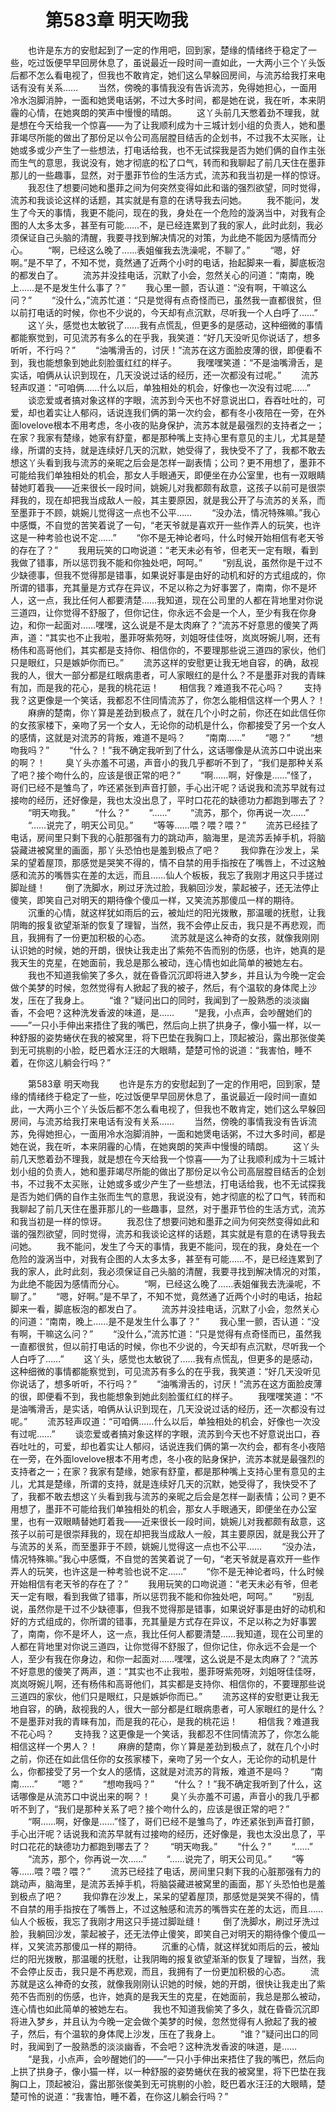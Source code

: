 # 　　第583章 明天吻我
　　也许是东方的安慰起到了一定的作用吧，回到家，楚缘的情绪终于稳定了一些，吃过饭便早早回房休息了，虽说最近一段时间一直如此，一大两小三个丫头饭后都不怎么看电视了，但我也不敢肯定，她们这么早躲回房间，与流苏给我打来电话有没有关系……
　　当然，傍晚的事情我没有告诉流苏，免得她担心，一面用冷水泡脚消肿，一面和她煲电话粥，不过大多时间，都是她在说，我在听，本来阴霾的心情，在她爽朗的笑声中慢慢的晴朗。
　　这丫头前几天憋着劲不理我，就是想在今天给我一个惊喜——为了让我顺利成为十三城计划小组的负责人，她和墨菲竭尽所能的做出了那份足以令公司高层膛目结舌的企划书，不过我不太买账，让她或多或少产生了一些想法，打电话给我，也不无试探我是否为她们俩的自作主张而生气的意思，我说没有，她才彻底的松了口气，转而和我聊起了前几天住在墨菲那儿的一些趣事，显然，对于墨菲节俭的生活方式，流苏和我当初是一样的惊讶。
　　我忍住了想要问她和墨菲之间为何突然变得如此和谐的强烈欲望，同时觉得，流苏和我谈论这样的话题，其实就是有意的在诱导我去问她。
　　我不能问，发生了今天的事情，我更不能问，现在的我，身处在一个危险的漩涡当中，对我有企图的人太多太多，甚至有可能……不，是已经连累到了我的家人，此时此刻，我必须保证自己头脑的清醒，我要寻找到解决情况的对策，为此绝不能因为感情而分心。
　　“啊，已经这么晚了……表姐催我去洗澡呢，不聊了。”
　　“嗯，好啊。”是不早了，不知不觉，竟然通了近两个小时的电话，抬起脚来一看，脚底板泡的都发白了。
　　流苏并没挂电话，沉默了小会，忽然关心的问道：“南南，晚上……是不是发生什么事了？”
　　我心里一颤，否认道：“没有啊，干嘛这么问？”
　　“没什么，”流苏忙道：“只是觉得有点奇怪而已，虽然我一直都很贫，但以前打电话的时候，你也不少说的，今天却有点沉默，尽听我一个人白呼了……”
　　这丫头，感觉也太敏锐了……我有点慌乱，但更多的是感动，这种细微的事情都能察觉到，可见流苏有多么的在乎我，我笑道：“好几天没听见你说话了，想多听听，不行吗？”
　　“油嘴滑舌的，讨厌！”流苏在这方面脸皮薄的很，即便看不到，我也能想象到她此刻脸蛋红红的样子。
　　我嘿嘿笑道：“不是油嘴滑舌，是实话，咱俩从认识到现在，几天没说过话的经历，还一次都没有过呢。”
　　流苏轻声叹道：“可咱俩……什么以后，单独相处的机会，好像也一次没有过呢……”
　　谈恋爱或者搞对象这样的字眼，流苏到今天也不好意说出口，吞吞吐吐的，可爱，却也着实让人郁闷，话说连我们俩的第一次约会，都有冬小夜陪在一旁，在外面lovelove根本不用考虑，冬小夜的贴身保护，流苏本就是最强烈的支持者之一；在家？我家有楚缘，她家有舒童，都是那种嘴上支持心里有意见的主儿，尤其是楚缘，所谓的支持，就是连续好几天的沉默，她受得了，我快受不了了，我都不敢去想这丫头看到我与流苏的亲昵之后会是怎样一副表情；公司？更不用想了，墨菲不可能给我们单独相处的机会，那女人手眼通天，即便坐在办公室里，也有一双眼睛替她盯着我——近来很长一段时间，姚婉儿对我都颇有敌意，这孩子以前可是很崇拜我的，现在却把我当成敌人一般，其主要原因，就是我公开了与流苏的关系，而至墨菲于不顾，姚婉儿觉得这一点也不公平……
　　“没办法，情况特殊嘛。”我心中感慨，不自觉的苦笑着说了一句，“老天爷就是喜欢开一些作弄人的玩笑，也许这是一种考验也说不定……”
　　“你不是无神论者吗，什么时候开始相信有老天爷的存在了？”
　　我用玩笑的口吻说道：“老天未必有爷，但老天一定有眼，看到我做了错事，所以惩罚我不能和你独处吧，呵呵。”
　　“别乱说，虽然你是干过不少缺德事，但我不觉得那是错事，如果说好事是由好的动机和好的方式组成的，你所谓的错事，充其量是方式存在异议，不足以称之为好事罢了，南南，你不是坏人，这一点，我比任何人都要清楚……我知道，现在公司里的人都在背地里对你说三道四，让你觉得不舒服了，但你记住，你永远不会是一个人，至少有我在你身边，和你一起面对……嘿嘿，这么说是不是太肉麻了？”流苏不好意思的傻笑了两声，道：“其实也不止我啦，墨菲呀紫苑呀，刘姐呀佳佳呀，岚岚呀婉儿啊，还有杨伟和高哥他们，其实都是支持你、相信你的，不要理那些说三道四的家伙，他们只是眼红，只是嫉妒你而已。”
　　流苏这样的安慰更让我无地自容，的确，敌视我的人，很大一部分都是红眼病患者，可人家眼红的是什么？不是墨菲对我的青睐有加，而是我的花心，是我的桃花运！
　　相信我？难道我不花心吗？
　　支持我？这更像是一个笑话，我都忍不住同情流苏了，你怎么能相信这样一个男人？！
　　麻痹的楚南，你丫算是差劲到极点了，就在几个小时之前，你还在如此信任你的女孩家楼下，亲吻了另一个女人，无论你的动机是什么，你都接受了另一个女人的感情，这就是对流苏的背叛，难道不是吗？
　　“南南……”
　　“嗯？”
　　“想吻我吗？”
　　“什么？！”我不确定我听到了什么，这话哪像是从流苏口中说出来的啊？！
　　臭丫头亦羞不可遏，声音小的我几乎都听不到了，“我们是那种关系了吧？接个吻什么的，应该是很正常的吧？”
　　“啊……啊，好像是……”怪了，哥们已经不是雏鸟了，咋还紧张到声音打颤，手心出汗呢？话说我和流苏早就有过接吻的经历，还好像是，我也太没出息了，平时口花花的缺德功力都跑到哪去了？
　　“明天吻我。”
　　“什么？”
　　“……”
　　“流苏，那个，你再说一次……”
　　“……说完了，明天公司见。”
　　“等等……喂？喂？喂？”
　　流苏已经挂了电话，房间里只剩下我的心脏那强有力的跳动声，脑海里，是流苏丢掉手机，将脑袋藏进被窝里的画面，那丫头恐怕也是羞到极点了吧？
　　我仰靠在沙发上，呆呆的望着屋顶，那感觉是哭笑不得的，情不自禁的用手指按在了嘴唇上，不过这触感和流苏的嘴唇实在差的太远，而且……仙人个板板，我忘了我刚才用这只手搓过脚趾缝！
　　倒了洗脚水，刷过牙洗过脸，我躺回沙发，蒙起被子，还无法停止傻笑，即笑自己对明天的期待像个傻瓜一样，又笑流苏那傻瓜一样的期待。
　　沉重的心情，就这样犹如雨后的云，被灿烂的阳光拨散，那温暖的抚慰，让我阴晦的报复欲望渐渐的恢复了理智，当然，我不会停止反击，我只是不再悲观，而且，我拥有了一份更加积极的心态。
　　流苏就是这么神奇的女孩，就像我刚刚认识她的时候，她的开朗，很快让我走出了紫苑不告而别的伤感，也许，她真的是我天生的克星，在她面前，我总是那么被动，连心情也如此简单的被她左右。
　　我也不知道我偷笑了多久，就在昏昏沉沉即将进入梦乡，并且认为今晚一定会做个美梦的时候，忽然觉得有人掀起了我的被子，然后，有个温软的身体爬上沙发，压在了我身上。
　　“谁？”疑问出口的同时，我闻到了一股熟悉的淡淡幽香，不会吧？这种洗发香波的味道，是……
　　“是我，小点声，会吵醒她们的——”一只小手伸出来捂住了我的嘴巴，然后向上拱了拱身子，像小猫一样，以一种舒服的姿势蜷伏在我的被窝里，将下巴垫在我胸口上，顶起被沿，露出那张俊美到无可挑剔的小脸，眨巴着水汪汪的大眼睛，楚楚可怜的说道：“我害怕，睡不着，在你这儿躺会行吗？”

　　第583章 明天吻我
　　也许是东方的安慰起到了一定的作用吧，回到家，楚缘的情绪终于稳定了一些，吃过饭便早早回房休息了，虽说最近一段时间一直如此，一大两小三个丫头饭后都不怎么看电视了，但我也不敢肯定，她们这么早躲回房间，与流苏给我打来电话有没有关系……
　　当然，傍晚的事情我没有告诉流苏，免得她担心，一面用冷水泡脚消肿，一面和她煲电话粥，不过大多时间，都是她在说，我在听，本来阴霾的心情，在她爽朗的笑声中慢慢的晴朗。
　　这丫头前几天憋着劲不理我，就是想在今天给我一个惊喜——为了让我顺利成为十三城计划小组的负责人，她和墨菲竭尽所能的做出了那份足以令公司高层膛目结舌的企划书，不过我不太买账，让她或多或少产生了一些想法，打电话给我，也不无试探我是否为她们俩的自作主张而生气的意思，我说没有，她才彻底的松了口气，转而和我聊起了前几天住在墨菲那儿的一些趣事，显然，对于墨菲节俭的生活方式，流苏和我当初是一样的惊讶。
　　我忍住了想要问她和墨菲之间为何突然变得如此和谐的强烈欲望，同时觉得，流苏和我谈论这样的话题，其实就是有意的在诱导我去问她。
　　我不能问，发生了今天的事情，我更不能问，现在的我，身处在一个危险的漩涡当中，对我有企图的人太多太多，甚至有可能……不，是已经连累到了我的家人，此时此刻，我必须保证自己头脑的清醒，我要寻找到解决情况的对策，为此绝不能因为感情而分心。
　　“啊，已经这么晚了……表姐催我去洗澡呢，不聊了。”
　　“嗯，好啊。”是不早了，不知不觉，竟然通了近两个小时的电话，抬起脚来一看，脚底板泡的都发白了。
　　流苏并没挂电话，沉默了小会，忽然关心的问道：“南南，晚上……是不是发生什么事了？”
　　我心里一颤，否认道：“没有啊，干嘛这么问？”
　　“没什么，”流苏忙道：“只是觉得有点奇怪而已，虽然我一直都很贫，但以前打电话的时候，你也不少说的，今天却有点沉默，尽听我一个人白呼了……”
　　这丫头，感觉也太敏锐了……我有点慌乱，但更多的是感动，这种细微的事情都能察觉到，可见流苏有多么的在乎我，我笑道：“好几天没听见你说话了，想多听听，不行吗？”
　　“油嘴滑舌的，讨厌！”流苏在这方面脸皮薄的很，即便看不到，我也能想象到她此刻脸蛋红红的样子。
　　我嘿嘿笑道：“不是油嘴滑舌，是实话，咱俩从认识到现在，几天没说过话的经历，还一次都没有过呢。”
　　流苏轻声叹道：“可咱俩……什么以后，单独相处的机会，好像也一次没有过呢……”
　　谈恋爱或者搞对象这样的字眼，流苏到今天也不好意说出口，吞吞吐吐的，可爱，却也着实让人郁闷，话说连我们俩的第一次约会，都有冬小夜陪在一旁，在外面lovelove根本不用考虑，冬小夜的贴身保护，流苏本就是最强烈的支持者之一；在家？我家有楚缘，她家有舒童，都是那种嘴上支持心里有意见的主儿，尤其是楚缘，所谓的支持，就是连续好几天的沉默，她受得了，我快受不了了，我都不敢去想这丫头看到我与流苏的亲昵之后会是怎样一副表情；公司？更不用想了，墨菲不可能给我们单独相处的机会，那女人手眼通天，即便坐在办公室里，也有一双眼睛替她盯着我——近来很长一段时间，姚婉儿对我都颇有敌意，这孩子以前可是很崇拜我的，现在却把我当成敌人一般，其主要原因，就是我公开了与流苏的关系，而至墨菲于不顾，姚婉儿觉得这一点也不公平……
　　“没办法，情况特殊嘛。”我心中感慨，不自觉的苦笑着说了一句，“老天爷就是喜欢开一些作弄人的玩笑，也许这是一种考验也说不定……”
　　“你不是无神论者吗，什么时候开始相信有老天爷的存在了？”
　　我用玩笑的口吻说道：“老天未必有爷，但老天一定有眼，看到我做了错事，所以惩罚我不能和你独处吧，呵呵。”
　　“别乱说，虽然你是干过不少缺德事，但我不觉得那是错事，如果说好事是由好的动机和好的方式组成的，你所谓的错事，充其量是方式存在异议，不足以称之为好事罢了，南南，你不是坏人，这一点，我比任何人都要清楚……我知道，现在公司里的人都在背地里对你说三道四，让你觉得不舒服了，但你记住，你永远不会是一个人，至少有我在你身边，和你一起面对……嘿嘿，这么说是不是太肉麻了？”流苏不好意思的傻笑了两声，道：“其实也不止我啦，墨菲呀紫苑呀，刘姐呀佳佳呀，岚岚呀婉儿啊，还有杨伟和高哥他们，其实都是支持你、相信你的，不要理那些说三道四的家伙，他们只是眼红，只是嫉妒你而已。”
　　流苏这样的安慰更让我无地自容，的确，敌视我的人，很大一部分都是红眼病患者，可人家眼红的是什么？不是墨菲对我的青睐有加，而是我的花心，是我的桃花运！
　　相信我？难道我不花心吗？
　　支持我？这更像是一个笑话，我都忍不住同情流苏了，你怎么能相信这样一个男人？！
　　麻痹的楚南，你丫算是差劲到极点了，就在几个小时之前，你还在如此信任你的女孩家楼下，亲吻了另一个女人，无论你的动机是什么，你都接受了另一个女人的感情，这就是对流苏的背叛，难道不是吗？
　　“南南……”
　　“嗯？”
　　“想吻我吗？”
　　“什么？！”我不确定我听到了什么，这话哪像是从流苏口中说出来的啊？！
　　臭丫头亦羞不可遏，声音小的我几乎都听不到了，“我们是那种关系了吧？接个吻什么的，应该是很正常的吧？”
　　“啊……啊，好像是……”怪了，哥们已经不是雏鸟了，咋还紧张到声音打颤，手心出汗呢？话说我和流苏早就有过接吻的经历，还好像是，我也太没出息了，平时口花花的缺德功力都跑到哪去了？
　　“明天吻我。”
　　“什么？”
　　“……”
　　“流苏，那个，你再说一次……”
　　“……说完了，明天公司见。”
　　“等等……喂？喂？喂？”
　　流苏已经挂了电话，房间里只剩下我的心脏那强有力的跳动声，脑海里，是流苏丢掉手机，将脑袋藏进被窝里的画面，那丫头恐怕也是羞到极点了吧？
　　我仰靠在沙发上，呆呆的望着屋顶，那感觉是哭笑不得的，情不自禁的用手指按在了嘴唇上，不过这触感和流苏的嘴唇实在差的太远，而且……仙人个板板，我忘了我刚才用这只手搓过脚趾缝！
　　倒了洗脚水，刷过牙洗过脸，我躺回沙发，蒙起被子，还无法停止傻笑，即笑自己对明天的期待像个傻瓜一样，又笑流苏那傻瓜一样的期待。
　　沉重的心情，就这样犹如雨后的云，被灿烂的阳光拨散，那温暖的抚慰，让我阴晦的报复欲望渐渐的恢复了理智，当然，我不会停止反击，我只是不再悲观，而且，我拥有了一份更加积极的心态。
　　流苏就是这么神奇的女孩，就像我刚刚认识她的时候，她的开朗，很快让我走出了紫苑不告而别的伤感，也许，她真的是我天生的克星，在她面前，我总是那么被动，连心情也如此简单的被她左右。
　　我也不知道我偷笑了多久，就在昏昏沉沉即将进入梦乡，并且认为今晚一定会做个美梦的时候，忽然觉得有人掀起了我的被子，然后，有个温软的身体爬上沙发，压在了我身上。
　　“谁？”疑问出口的同时，我闻到了一股熟悉的淡淡幽香，不会吧？这种洗发香波的味道，是……
　　“是我，小点声，会吵醒她们的——”一只小手伸出来捂住了我的嘴巴，然后向上拱了拱身子，像小猫一样，以一种舒服的姿势蜷伏在我的被窝里，将下巴垫在我胸口上，顶起被沿，露出那张俊美到无可挑剔的小脸，眨巴着水汪汪的大眼睛，楚楚可怜的说道：“我害怕，睡不着，在你这儿躺会行吗？”
